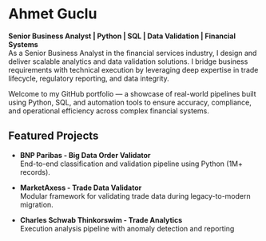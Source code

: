 # Ahmet Guclu

**Senior Business Analyst | Python | SQL | Data Validation | Financial Systems**  
As a Senior Business Analyst in the financial services industry, I design and deliver scalable analytics and data validation solutions. I bridge business requirements with technical execution by leveraging deep expertise in trade lifecycle, regulatory reporting, and data integrity.  

Welcome to my GitHub portfolio — a showcase of real-world pipelines built using Python, SQL, and automation tools to ensure accuracy, compliance, and operational efficiency across complex financial systems.

## Featured Projects

- **BNP Paribas - Big Data Order Validator**  
  End-to-end classification and validation pipeline using Python (1M+ records).

- **MarketAxess - Trade Data Validator**  
  Modular framework for validating trade data during legacy-to-modern migration.

- **Charles Schwab Thinkorswim - Trade Analytics**  
  Execution analysis pipeline with anomaly detection and reporting


<!--
**gucluahmt/gucluahmt** is a ✨ _special_ ✨ repository because its `README.md` (this file) appears on your GitHub profile.

Here are some ideas to get you started:

- 🔭 I’m currently working on ...
- 🌱 I’m currently learning ...
- 👯 I’m looking to collaborate on ...
- 🤔 I’m looking for help with ...
- 💬 Ask me about ...
- 📫 How to reach me: ...
- 😄 Pronouns: ...
- ⚡ Fun fact: ...
-->

